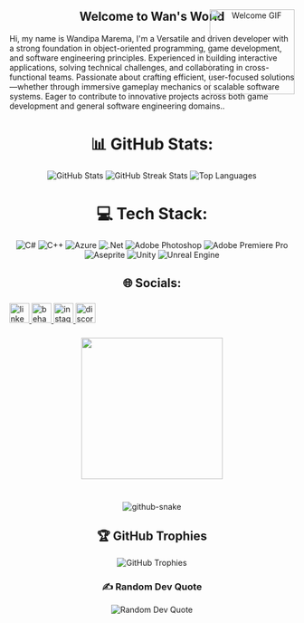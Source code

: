 <div align="center" style="position: relative;">

<h2 align="center">Welcome to Wan's World</h2>

<img src="https://i.imgur.com/hdkRjTt.gif" alt="Welcome GIF" style="position: absolute; top: 0; right: 0; width: 150px;" />


<p align="left">Hi, my name is Wandipa Marema, I'm a Versatile and driven developer with a strong foundation in object-oriented programming, game development, and software engineering principles. Experienced in building interactive applications, solving technical challenges, and collaborating in cross-functional teams. Passionate about crafting efficient, user-focused solutions—whether through immersive gameplay mechanics or scalable software systems. Eager to contribute to innovative projects across both game development and general software engineering domains..</p>

<div align="center">

# 📊 GitHub Stats:

<img src="https://github-readme-stats.vercel.app/api?username=1neWrld&theme=prussian&hide_border=false&include_all_commits=false&count_private=false" alt="GitHub Stats" />
<img src="https://github-readme-streak-stats.herokuapp.com/?user=1neWrld&theme=prussian&hide_border=false" alt="GitHub Streak Stats" />
<img src="https://github-readme-stats.vercel.app/api/top-langs/?username=1neWrld&theme=prussian&hide_border=false&include_all_commits=false&count_private=false&layout=compact" alt="Top Languages" />

</div>




# 💻 Tech Stack:
![C#](https://img.shields.io/badge/c%23-%23239120.svg?style=for-the-badge&logo=csharp&logoColor=white) ![C++](https://img.shields.io/badge/c++-%2300599C.svg?style=for-the-badge&logo=c%2B%2B&logoColor=white) ![Azure](https://img.shields.io/badge/azure-%230072C6.svg?style=for-the-badge&logo=microsoftazure&logoColor=white) ![.Net](https://img.shields.io/badge/.NET-5C2D91?style=for-the-badge&logo=.net&logoColor=white) ![Adobe Photoshop](https://img.shields.io/badge/adobe%20photoshop-%2331A8FF.svg?style=for-the-badge&logo=adobe%20photoshop&logoColor=white) ![Adobe Premiere Pro](https://img.shields.io/badge/Adobe%20Premiere%20Pro-9999FF.svg?style=for-the-badge&logo=Adobe%20Premiere%20Pro&logoColor=white) ![Aseprite](https://img.shields.io/badge/Aseprite-FFFFFF?style=for-the-badge&logo=Aseprite&logoColor=#7D929E) ![Unity](https://img.shields.io/badge/unity-%23000000.svg?style=for-the-badge&logo=unity&logoColor=white) ![Unreal Engine](https://img.shields.io/badge/unrealengine-%23313131.svg?style=for-the-badge&logo=unrealengine&logoColor=white)


## 🌐 Socials:

###

<div align="left">
  <a href="https://www.linkedin.com/in/wandipa-marema-b2771a308/" target="_blank">
    <img src="https://img.shields.io/static/v1?message=LinkedIn&logo=linkedin&label=&color=0077B5&logoColor=white&labelColor=&style=for-the-badge" height="35" alt="linkedin logo"  />
  </a>
  <a href="https://www.behance.net/wandipamarema1" target="_blank">
    <img src="https://img.shields.io/static/v1?message=Behance&logo=behance&label=&color=1769ff&logoColor=white&labelColor=&style=for-the-badge" height="35" alt="behance logo"  />
  </a>
  <a href="http://instagram.com/wan.wrld/" target="_blank">
    <img src="https://img.shields.io/static/v1?message=Instagram&logo=instagram&label=&color=E4405F&logoColor=white&labelColor=&style=for-the-badge" height="35" alt="instagram logo"  />
  </a>
  <a href="https://discord.com/channels/@me" target="_blank">
    <img src="https://img.shields.io/static/v1?message=Discord&logo=discord&label=&color=7289DA&logoColor=white&labelColor=&style=for-the-badge" height="35" alt="discord logo"  />
  </a>
</div>

###

<div align="center">
  <img height="250" src="https://i.imgur.com/vgPSvDK.gif"  />
</div>

###

<br clear="both">

<div align="center">

<picture>
  <source media="(prefers-color-scheme: dark)" srcset="https://raw.githubusercontent.com/tobiasmeyhoefer/tobiasmeyhoefer/output/github-snake-dark.svg" />
  <source media="(prefers-color-scheme: light)" srcset="https://raw.githubusercontent.com/tobiasmeyhoefer/tobiasmeyhoefer/output/github-snake.svg" />
  <img alt="github-snake" src="https://raw.githubusercontent.com/tobiasmeyhoefer/tobiasmeyhoefer/output/github-snake.svg" />
</picture>
  
  ## 🏆 GitHub Trophies
  <img src="https://github-profile-trophy.vercel.app/?username=1neWrld&theme=radical&no-frame=false&no-bg=true&margin-w=4" alt="GitHub Trophies" />

  ### ✍️ Random Dev Quote
  <img src="https://quotes-github-readme.vercel.app/api?type=horizontal&theme=radical" alt="Random Dev Quote" />
  
</div>

